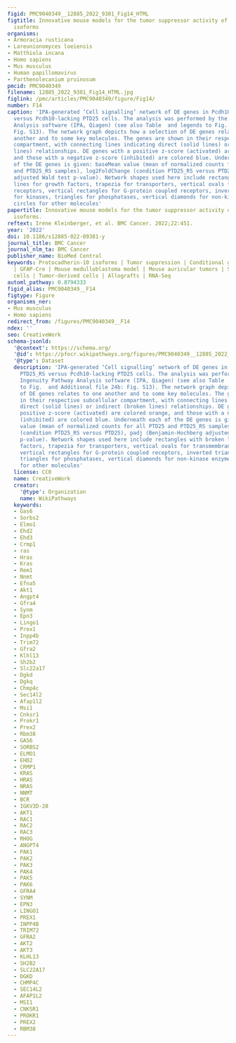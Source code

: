 ```yaml
---
figid: PMC9040349__12885_2022_9381_Fig14_HTML
figtitle: Innovative mouse models for the tumor suppressor activity of Protocadherin-10
  isoforms
organisms:
- Armoracia rusticana
- Lareunionomyces loeiensis
- Matthiola incana
- Homo sapiens
- Mus musculus
- Human papillomavirus
- Parthenolecanium pruinosum
pmcid: PMC9040349
filename: 12885_2022_9381_Fig14_HTML.jpg
figlink: /pmc/articles/PMC9040349/figure/Fig14/
number: F14
caption: 'IPA-generated ‘Cell signalling’ network of DE genes in Pcdh10-rescued PTD25_RS
  versus Pcdh10-lacking PTD25 cells. The analysis was performed by the Ingenuity Pathway
  Analysis software (IPA, Qiagen) (see also Table  and legends to Fig.  and Additional file 24b:
  Fig. S13). The network graph depicts how a selection of DE genes relates to one
  another and to some key molecules. The genes are shown in their respective subcellular
  compartment, with connecting lines indicating direct (solid lines) or indirect (broken
  lines) relationships. DE genes with a positive z-score (activated) are colored orange,
  and those with a negative z-score (inhibited) are colored blue. Underneath each
  of the DE genes is given: baseMean value (mean of normalized counts for all PTD25
  and PTD25_RS samples), log2FoldChange (condition PTD25_RS versus PTD25), padj (Benjamin-Hochberg
  adjusted Wald test p-value). Network shapes used here include rectangles with broken
  lines for growth factors, trapezia for transporters, vertical ovals for transmembrane
  receptors, vertical rectangles for G-protein coupled receptors, inverted triangles
  for kinases, triangles for phosphatases, vertical diamonds for non-kinase enzymes,
  circles for other molecules'
papertitle: Innovative mouse models for the tumor suppressor activity of Protocadherin-10
  isoforms.
reftext: Irene Kleinberger, et al. BMC Cancer. 2022;22:451.
year: '2022'
doi: 10.1186/s12885-022-09381-y
journal_title: BMC Cancer
journal_nlm_ta: BMC Cancer
publisher_name: BioMed Central
keywords: Protocadherin-10 isoforms | Tumor suppression | Conditional gene knockout
  | GFAP-Cre | Mouse medulloblastoma model | Mouse auricular tumors | Somatic stem
  cells | Tumor-derived cells | Allografts | RNA-Seq
automl_pathway: 0.8794333
figid_alias: PMC9040349__F14
figtype: Figure
organisms_ner:
- Mus musculus
- Homo sapiens
redirect_from: /figures/PMC9040349__F14
ndex: ''
seo: CreativeWork
schema-jsonld:
  '@context': https://schema.org/
  '@id': https://pfocr.wikipathways.org/figures/PMC9040349__12885_2022_9381_Fig14_HTML.html
  '@type': Dataset
  description: 'IPA-generated ‘Cell signalling’ network of DE genes in Pcdh10-rescued
    PTD25_RS versus Pcdh10-lacking PTD25 cells. The analysis was performed by the
    Ingenuity Pathway Analysis software (IPA, Qiagen) (see also Table  and legends
    to Fig.  and Additional file 24b: Fig. S13). The network graph depicts how a selection
    of DE genes relates to one another and to some key molecules. The genes are shown
    in their respective subcellular compartment, with connecting lines indicating
    direct (solid lines) or indirect (broken lines) relationships. DE genes with a
    positive z-score (activated) are colored orange, and those with a negative z-score
    (inhibited) are colored blue. Underneath each of the DE genes is given: baseMean
    value (mean of normalized counts for all PTD25 and PTD25_RS samples), log2FoldChange
    (condition PTD25_RS versus PTD25), padj (Benjamin-Hochberg adjusted Wald test
    p-value). Network shapes used here include rectangles with broken lines for growth
    factors, trapezia for transporters, vertical ovals for transmembrane receptors,
    vertical rectangles for G-protein coupled receptors, inverted triangles for kinases,
    triangles for phosphatases, vertical diamonds for non-kinase enzymes, circles
    for other molecules'
  license: CC0
  name: CreativeWork
  creator:
    '@type': Organization
    name: WikiPathways
  keywords:
  - Gas6
  - Sorbs2
  - Elmo1
  - Ehd2
  - Ehd3
  - Crmp1
  - ras
  - Hras
  - Kras
  - Rem1
  - Nnmt
  - Efna5
  - Akt1
  - Angpt4
  - Gfra4
  - Synm
  - Epn3
  - Lingo1
  - Prex1
  - Inpp4b
  - Trim72
  - Gfra2
  - Klhl13
  - Sh2b2
  - Slc22a17
  - Dgkd
  - Dgkq
  - Chmp4c
  - Sec14l2
  - Afap1l2
  - Msi1
  - Cnksr1
  - Prokr1
  - Prex2
  - Rbm38
  - GAS6
  - SORBS2
  - ELMO1
  - EHD2
  - CRMP1
  - KRAS
  - HRAS
  - NRAS
  - NNMT
  - BCR
  - IGKV3D-20
  - AKT1
  - RAC1
  - RAC2
  - RAC3
  - RHOG
  - ANGPT4
  - PAK1
  - PAK2
  - PAK3
  - PAK4
  - PAK5
  - PAK6
  - GFRA4
  - SYNM
  - EPN3
  - LINGO1
  - PREX1
  - INPP4B
  - TRIM72
  - GFRA2
  - AKT2
  - AKT3
  - KLHL13
  - SH2B2
  - SLC22A17
  - DGKD
  - CHMP4C
  - SEC14L2
  - AFAP1L2
  - MSI1
  - CNKSR1
  - PROKR1
  - PREX2
  - RBM38
---
```


